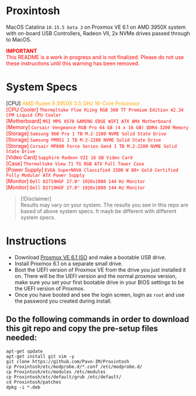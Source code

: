 # Proxintosh
MacOS Catalina `10.15.5 beta 3` on Proxmox VE 6.1 on AMD 3950X system with on-board USB Controllers, Radeon VII, 2x NVMe drives passed through to MacOS.

<span style="color:red">**IMPORTANT**  
This README is a work in progress and is not finalized. Please do not use these instructions until this warning has been removed.</span>  
# System Specs
[CPU] <span style="color:orange">AMD Ryzen 9 3950X 3.5 GHz 16-Core Processor<span style="color:red">  
[CPU Cooler] `Thermaltake Floe Riing RGB 360 TT Premium Edition 42.34 CFM Liquid CPU Cooler`  
[Motherboard] `MSI MPG X570 GAMING EDGE WIFI ATX AM4 Motherboard`  
[Memory] `Corsair Vengeance RGB Pro 64 GB (4 x 16 GB) DDR4-3200 Memory`  
[Storage] `Samsung 960 Pro 1 TB M.2-2280 NVME Solid State Drive`  
[Storage] `Samsung PM951 1 TB M.2-2280 NVME Solid State Drive`  
[Storage] `Corsair MP600 Force Series Gen4 1 TB M.2-2280 NVME Solid State Drive`   
[Video Card] `Sapphire Radeon VII 16 GB Video Card`  
[Case] `Thermaltake View 71 TG RGB ATX Full Tower Case`  
[Power Supply] `EVGA SuperNOVA Classified 1500 W 80+ Gold Certified Fully Modular ATX Power Supply`  
[Monitor] `Dell D2719HGF 27.0" 1920x1080 144 Hz Monitor`  
[Monitor] `Dell D2719HGF 27.0" 1920x1080 144 Hz Monitor`  


> [!Disclaimer]  
Results may vary on your system. The results you see in this repo are based of above system specs. It mayb be different with different system specs.

# Instructions
- Download [Proxmox VE 6.1 ISO](https://www.proxmox.com/en/downloads?task=callelement&format=raw&item_id=499&element=f85c494b-2b32-4109-b8c1-083cca2b7db6&method=download&args[0]=2ceb9af3734861c9c28a59daa85d86e3) and make a bootable USB drive.
- Install Proxmox 6.1 on a separate small drive.
- Boot the UEFI version of Proxmox VE from the drive you just installed it on. There will be the UEFI version and the normal proxmox version, make sure you set your first bootable drive in your BIOS settings to be the UEFI version of Proxmox.
- Once you have booted and see the login screen, login as `root` and use the password you created during install.
## Do the following commands in order to download this git repo and copy the pre-setup files needed:
    apt-get update
    apt-get install git vim -y
    git clone https://github.com/Pavo-IM/Proxintosh
    cp Proxintosh/etc/modprobe.d/*.conf /etc/modprobe.d/
    cp Proxintosh/etc/modules /etc/modules
    cp Proxintosh/etc/default/grub /etc/default/
    cd Proxintosh/patches
    dpkg -i *.deb
